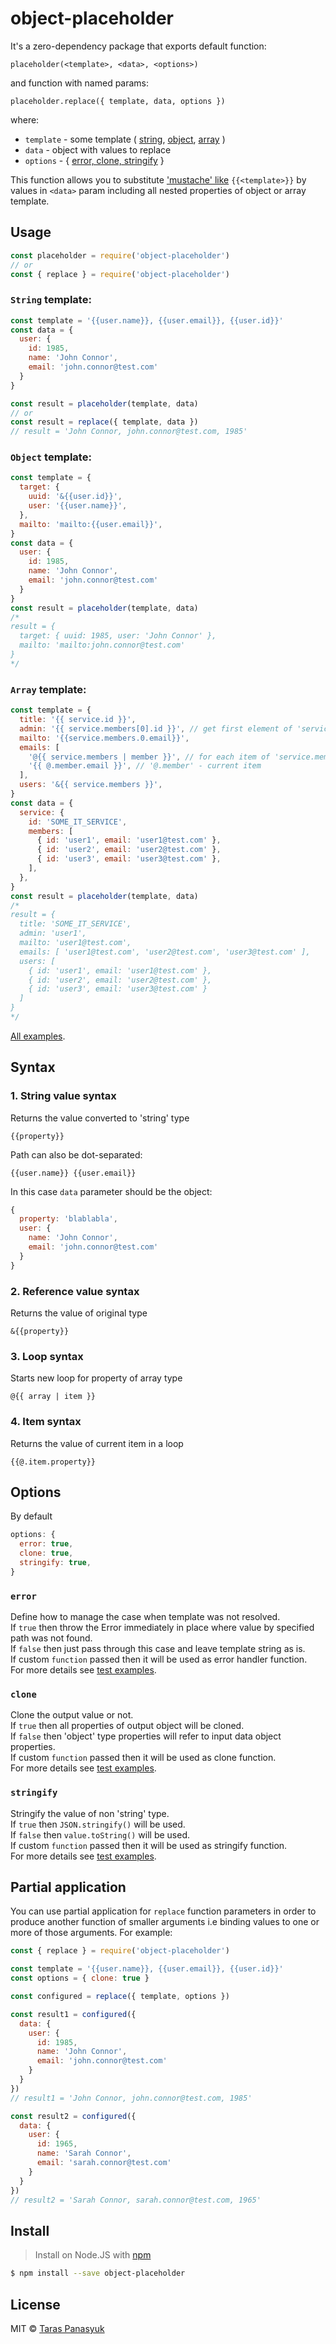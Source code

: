 # object-placeholder

It's a zero-dependency package that exports default function:
```text
placeholder(<template>, <data>, <options>)
```
and function with named params:
```text
placeholder.replace({ template, data, options })
```
where:
- `template` - some template ( [string](#string-template), [object](#object-template), [array](#array-template) )
- `data` - object with values to replace
- `options` - { [error, clone, stringify](#options) }

This function allows you to substitute ['mustache' like](#syntax) `{{<template>}}` by values in `<data>` param including all nested properties of object or array template.

## Usage

```javascript
const placeholder = require('object-placeholder')
// or
const { replace } = require('object-placeholder')
```

### `String` template:
```javascript
const template = '{{user.name}}, {{user.email}}, {{user.id}}'
const data = {
  user: {
    id: 1985,
    name: 'John Connor',
    email: 'john.connor@test.com'
  }
}

const result = placeholder(template, data)
// or
const result = replace({ template, data })
// result = 'John Connor, john.connor@test.com, 1985'
```

### `Object` template:
```javascript
const template = {
  target: {
    uuid: '&{{user.id}}',
    user: '{{user.name}}',
  },
  mailto: 'mailto:{{user.email}}',
}
const data = {
  user: {
    id: 1985,
    name: 'John Connor',
    email: 'john.connor@test.com'
  }
}
const result = placeholder(template, data)
/*
result = {
  target: { uuid: 1985, user: 'John Connor' },
  mailto: 'mailto:john.connor@test.com'
}
*/
```

### `Array` template:
```javascript
const template = {
  title: '{{ service.id }}',
  admin: '{{ service.members[0].id }}', // get first element of 'service.members'
  mailto: '{{service.members.0.email}}',
  emails: [
    '@{{ service.members | member }}', // for each item of 'service.members'
    '{{ @.member.email }}', // '@.member' - current item
  ],
  users: '&{{ service.members }}',
}
const data = {
  service: {
    id: 'SOME_IT_SERVICE',
    members: [
      { id: 'user1', email: 'user1@test.com' },
      { id: 'user2', email: 'user2@test.com' },
      { id: 'user3', email: 'user3@test.com' },
    ],
  },
}
const result = placeholder(template, data)
/*
result = {
  title: 'SOME_IT_SERVICE',
  admin: 'user1',
  mailto: 'user1@test.com',
  emails: [ 'user1@test.com', 'user2@test.com', 'user3@test.com' ],
  users: [
    { id: 'user1', email: 'user1@test.com' },
    { id: 'user2', email: 'user2@test.com' },
    { id: 'user3', email: 'user3@test.com' }
  ]
}
*/
```

[All examples](examples).

## Syntax

### 1. String value syntax

Returns the value converted to 'string' type
```text
{{property}}
```
Path can also be dot-separated:
```text
{{user.name}} {{user.email}} 
```

In this case `data` parameter should be the object:
```javascript
{
  property: 'blablabla',
  user: {
    name: 'John Connor',
    email: 'john.connor@test.com'
  }
}
```

### 2. Reference value syntax

Returns the value of original type
```text
&{{property}}
```

### 3. Loop syntax

Starts new loop for property of array type
```text
@{{ array | item }}
```

### 4. Item syntax

Returns the value of current item in a loop 
```text
{{@.item.property}}
```

## Options

By default
```javascript
options: {
  error: true,
  clone: true,
  stringify: true,
}
```

### `error`

Define how to manage the case when template was not resolved.\
If `true` then throw the Error immediately in place where value by specified path was not found.\
If `false` then just pass through this case and leave template string as is.\
If custom `function` passed then it will be used as error handler function.\
For more details see [test examples](test/error-option.test.js).

### `clone`

Clone the output value or not.\
If `true` then all properties of output object will be cloned.\
If `false` then 'object' type properties will refer to input data object properties.\
If custom `function` passed then it will be used as clone function.\
For more details see [test examples](test/clone-option.test.js).

### `stringify`

Stringify the value of non 'string' type.\
If `true` then `JSON.stringify()` will be used.\
If `false` then `value.toString()` will be used.\
If custom `function` passed then it will be used as stringify function.\
For more details see [test examples](test/stringify-option.test.js).

## Partial application

You can use partial application for `replace` function parameters in order to produce another function of smaller arguments i.e binding values to one or more of those arguments. For example:
```javascript
const { replace } = require('object-placeholder')

const template = '{{user.name}}, {{user.email}}, {{user.id}}'
const options = { clone: true }

const configured = replace({ template, options })

const result1 = configured({
  data: {
    user: {
      id: 1985,
      name: 'John Connor',
      email: 'john.connor@test.com'
    }
  }
})
// result1 = 'John Connor, john.connor@test.com, 1985'

const result2 = configured({
  data: {
    user: {
      id: 1965,
      name: 'Sarah Connor',
      email: 'sarah.connor@test.com'
    }
  }
})
// result2 = 'Sarah Connor, sarah.connor@test.com, 1965'

```

## Install

> Install on Node.JS with [npm](https://www.npmjs.com/)

```bash
$ npm install --save object-placeholder
```

## License

MIT © [Taras Panasyuk](webdev.taras@gmail.com)
